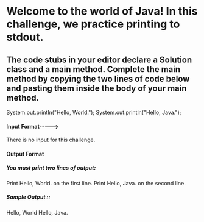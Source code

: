 # Welcome to the world of Java! In this challenge, we practice printing to stdout.
## The code stubs in your editor declare a Solution class and a main method. Complete the main method by copying the two lines of code below and pasting them inside the body of your main method.

System.out.println("Hello, World.");
System.out.println("Hello, Java.");

#### Input Format----->
There is no input for this challenge.

#### Output Format

##### You must print two lines of output:

Print Hello, World. on the first line.
Print Hello, Java. on the second line.

##### Sample Output ::
Hello, World
Hello, Java.
